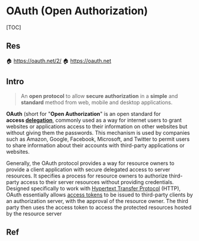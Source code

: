 # OAuth (Open Authorization)

[TOC]



## Res
🏠 https://oauth.net/2/
🏠 https://oauth.net



## Intro
> An **open protocol** to allow **secure authorization** in a **simple** and **standard** method from web, mobile and desktop applications.

**OAuth** (short for "**Open Authorization**" is an open standard for **access [delegation](https://en.wikipedia.org/wiki/Delegation_(computer_security) "Delegation (computer security)")**, commonly used as a way for internet users to grant websites or applications access to their information on other websites but without giving them the passwords. This mechanism is used by companies such as Amazon, Google, Facebook, Microsoft, and Twitter to permit users to share information about their accounts with third-party applications or websites.

Generally, the OAuth protocol provides a way for resource owners to provide a client application with secure delegated access to server resources. It specifies a process for resource owners to authorize third-party access to their server resources without providing credentials. Designed specifically to work with [Hypertext Transfer Protocol](https://en.wikipedia.org/wiki/Hypertext_Transfer_Protocol "Hypertext Transfer Protocol") (HTTP), OAuth essentially allows [access tokens](https://en.wikipedia.org/wiki/Access_token "Access token") to be issued to third-party clients by an authorization server, with the approval of the resource owner. The third party then uses the access token to access the protected resources hosted by the resource server



## Ref
[OAuth | Wikipedia]: https://en.wikipedia.org/wiki/OAuth


